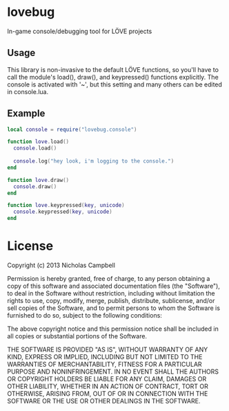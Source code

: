 lovebug
=======

In-game console/debugging tool for LÖVE projects

Usage
-----

This library is non-invasive to the default LÖVE functions, so you'll have to call the module's load(), draw(), and keypressed() functions explicitly. The console is activated with '~', but this setting and many others can be edited in console.lua.

Example
-------

```lua
local console = require("lovebug.console")

function love.load()
  console.load()
  
  console.log("hey look, i'm logging to the console.")
end

function love.draw()
  console.draw()
end

function love.keypressed(key, unicode)
  console.keypressed(key, unicode)
end
```

License
=======
Copyright (c) 2013 Nicholas Campbell

Permission is hereby granted, free of charge, to any person obtaining a copy
of this software and associated documentation files (the "Software"), to deal
in the Software without restriction, including without limitation the rights
to use, copy, modify, merge, publish, distribute, sublicense, and/or sell
copies of the Software, and to permit persons to whom the Software is
furnished to do so, subject to the following conditions:

The above copyright notice and this permission notice shall be included in
all copies or substantial portions of the Software.

THE SOFTWARE IS PROVIDED "AS IS", WITHOUT WARRANTY OF ANY KIND, EXPRESS OR
IMPLIED, INCLUDING BUT NOT LIMITED TO THE WARRANTIES OF MERCHANTABILITY,
FITNESS FOR A PARTICULAR PURPOSE AND NONINFRINGEMENT. IN NO EVENT SHALL THE
AUTHORS OR COPYRIGHT HOLDERS BE LIABLE FOR ANY CLAIM, DAMAGES OR OTHER
LIABILITY, WHETHER IN AN ACTION OF CONTRACT, TORT OR OTHERWISE, ARISING FROM,
OUT OF OR IN CONNECTION WITH THE SOFTWARE OR THE USE OR OTHER DEALINGS IN
THE SOFTWARE.
